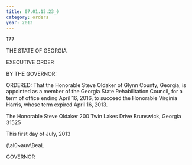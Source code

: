```yaml
---
title: 07.01.13.23_0
category: orders
year: 2013
---
```

 

177

THE STATE OF GEORGIA

EXECUTIVE ORDER

BY THE GOVERNOR:

ORDERED: That the Honorable Steve Oldaker of Glynn County, Georgia, is
appointed as a member of the Georgia State Rehabilitation Council,
for a term of ofﬁce ending April 16, 2016, to succeed the
Honorable Virginia Harris, whose term expired April 16, 2013.

The Honorable Steve Oldaker
200 Twin Lakes Drive
Brunswick, Georgia 31525

This first day of July, 2013

\(\aI0~auv\BeaL

GOVERNOR

